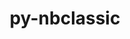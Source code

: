 ---
title: "py-nbclassic"
layout: cache
categories: [package, v0.19]
meta: {"versions": ["0.3.5"], "compilers": ["gcc@=11.1.0", "gcc@=7.5.0", "oneapi@=2022.1.0"], "oss": ["ubuntu18.04", "ubuntu20.04"], "platforms": ["linux"], "targets": ["x86_64"], "stacks": ["data-vis-sdk", "e4s", "e4s-oneapi"], "num_specs": 3, "num_specs_by_stack": {"data-vis-sdk": 1, "e4s": 1, "e4s-oneapi": 1}}
spec_details: [{"hash": "jvalsubabxvncvjixd6agera46kf2qpo", "compiler": "gcc@=7.5.0", "versions": ["0.3.5"], "os": "ubuntu18.04", "platform": "linux", "target": "x86_64", "variants": ["build_system=python_pip"], "stacks": ["data-vis-sdk"], "size": "-", "tarball": "https://binaries.spack.io/releases/v0.19/build_cache/linux-ubuntu18.04-x86_64/gcc-7.5.0/py-nbclassic-0.3.5/linux-ubuntu18.04-x86_64-gcc-7.5.0-py-nbclassic-0.3.5-jvalsubabxvncvjixd6agera46kf2qpo.spack"}, {"hash": "nf4jmgpf5anbitegjz526cu6gn2d5ugn", "compiler": "gcc@=11.1.0", "versions": ["0.3.5"], "os": "ubuntu20.04", "platform": "linux", "target": "x86_64", "variants": ["build_system=python_pip"], "stacks": ["e4s"], "size": "-", "tarball": "https://binaries.spack.io/releases/v0.19/build_cache/linux-ubuntu20.04-x86_64/gcc-11.1.0/py-nbclassic-0.3.5/linux-ubuntu20.04-x86_64-gcc-11.1.0-py-nbclassic-0.3.5-nf4jmgpf5anbitegjz526cu6gn2d5ugn.spack"}, {"hash": "zn5dxcfc2ox6bkzotioadg5rynas7gin", "compiler": "oneapi@=2022.1.0", "versions": ["0.3.5"], "os": "ubuntu20.04", "platform": "linux", "target": "x86_64", "variants": ["build_system=python_pip"], "stacks": ["e4s-oneapi"], "size": "-", "tarball": "https://binaries.spack.io/releases/v0.19/build_cache/linux-ubuntu20.04-x86_64/oneapi-2022.1.0/py-nbclassic-0.3.5/linux-ubuntu20.04-x86_64-oneapi-2022.1.0-py-nbclassic-0.3.5-zn5dxcfc2ox6bkzotioadg5rynas7gin.spack"}]
---